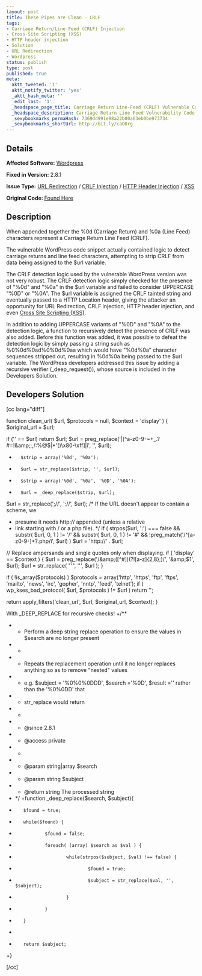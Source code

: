 ```yaml
---
layout: post
title: These Pipes are Clean - CRLF
tags:
- Carriage Return/Line Feed (CRLF) Injection
- Cross-Site Scripting (XSS)
- HTTP header injection
- Solution
- URL Redirection
- Wordpress
status: publish
type: post
published: true
meta:
  aktt_tweeted: '1'
  aktt_notify_twitter: 'yes'
  _aktt_hash_meta: ''
  _edit_last: '1'
  _headspace_page_title: Carriage Return Line-Feed (CRLF) Vulnerable Code Example
  _headspace_description: Carriage Return Line Feed Vulnerability Code Example
  _sexybookmarks_permaHash: 7369dd991e98a22b00a63eb0be973734
  _sexybookmarks_shortUrl: http://bit.ly/caO0rg
---
```

## Details
__Affected Software:__ <a href="http://spotthevuln.com/category/software/wordpress/">Wordpress</a>

__Fixed in Version:__  2.8.1

<strong>__Issue Type:__</strong> <a href="http://spotthevuln.com/category/vulnerability/URL-redirection/">URL Redirection</a> / <a href="http://spotthevuln.com/category/vulnerability/CRLF-Injection/">CRLF Injection</a> / <a href="http://spotthevuln.com/category/vulnerability/HTTP-Header-Injection/">HTTP Header Injection</a> / <a href="http://spotthevuln.com/category/vulnerability/xss/">XSS</a>

<strong>Original Code: </strong><a href="http://spotthevuln.com/2009/09/vulnerable-code-these-pipes-are-clean/">Found Here</a>
## Description
When appended together the %0d (Carriage Return) and %0a (Line Feed) characters represent a Carriage Return Line Feed (CRLF).

The vulnerable WordPress code snippet actually contained logic to detect carriage returns and line feed characters, attempting to strip CRLF from data being assigned to the $url variable.

The CRLF detection logic used by the vulnerable WordPress version was not very robust.  The CRLF detection logic simply checked for the presence of "%0d" and "%0a" in the $url variable and failed to consider UPPERCASE "%0D" or "%0A".  The $url variable is assigned the CRLF tainted string and eventually passed to a HTTP Location header, giving the attacker an opportunity for URL Redirection, CRLF injection, HTTP header injection, and even <a href="http://misc-security.com/2009/05/21/xss-cross-site-scripting/">Cross Site Scripting (XSS)</a>.

In addition to adding UPPERCASE variants of "%0D" and "%0A" to the detection logic, a function to recursively detect the presence of CRLF was also added.  Before this function was added, it was possible to defeat the detection logic by simply passing a string such as %0%0d%0ad%0%0d%0aa which would have "%0d%0a" character sequences stripped out, resulting in %0d%0a being passed to the $url variable.  The WordPress developers addressed this issue by adding a recursive verifier (_deep_request()), whose source is included in the Developers Solution.
<h2>Developers Solution</h2>
[cc lang="diff"]

function clean_url( $url, $protocols = null, $context = 'display' ) {
$original_url = $url;

if ('' == $url) return $url;
$url = preg_replace('|[^a-z0-9-~+_.?#=!&amp;;,/:%@$\|*\'()\\x80-\\xff]|i', '', $url);
-       $strip = array('%0d', '%0a');
-       $url = str_replace($strip, '', $url);
+       $strip = array('%0d', '%0a', '%0D', '%0A');
+       $url = _deep_replace($strip, $url);
$url = str_replace(';//', '://', $url);
/* If the URL doesn't appear to contain a scheme, we
* presume it needs http:// appended (unless a relative
* link starting with / or a php file).
*/
if ( strpos($url, ':') === false &amp;&amp;
substr( $url, 0, 1 ) != '/' &amp;&amp; substr( $url, 0, 1 ) != '#' &amp;&amp; !preg_match('/^[a-z0-9-]+?\.php/i', $url) )
$url = 'http://' . $url;

// Replace ampersands and single quotes only when displaying.
if ( 'display' == $context ) {
$url = preg_replace('/&amp;([^#])(?![a-z]{2,8};)/', '&amp;$1', $url);
$url = str_replace( "'", ''', $url );
}

if ( !is_array($protocols) )
$protocols = array('http', 'https', 'ftp', 'ftps', 'mailto', 'news', 'irc', 'gopher', 'nntp', 'feed', 'telnet');
if ( wp_kses_bad_protocol( $url, $protocols ) != $url )
return '';

return apply_filters('clean_url', $url, $original_url, $context);
}

With _DEEP_REPLACE for recursive checks!
+/**
+ * Perform a deep string replace operation to ensure the values in $search are no longer present
+ *
+ * Repeats the replacement operation until it no longer replaces anything so as to remove "nested" values
+ * e.g. $subject = '%0%0%0DDD', $search ='%0D', $result ='' rather than the '%0%0DD' that
+ * str_replace would return
+ *
+ * @since 2.8.1
+ * @access private
+ *
+ * @param string|array $search
+ * @param string $subject
+ * @return string The processed string
+ */
+function _deep_replace($search, $subject){
+        $found = true;
+        while($found) {
+                $found = false;
+                foreach( (array) $search as $val ) {
+                        while(strpos($subject, $val) !== false) {
+                                $found = true;
+                                $subject = str_replace($val, '', $subject);
+                        }
+                }
+        }
+
+        return $subject;
+}

[/cc] 
